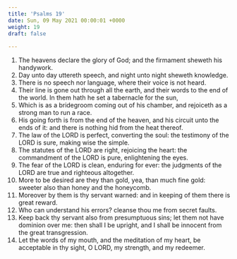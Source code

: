 ```yaml
---
title: 'Psalms 19'
date: Sun, 09 May 2021 00:00:01 +0000
weight: 19
draft: false
  
---
```


1. The heavens declare the glory of God; and the firmament sheweth his handywork.
2. Day unto day uttereth speech, and night unto night sheweth knowledge.
3. There is no speech nor language, where their voice is not heard.
4. Their line is gone out through all the earth, and their words to the end of the world. In them hath he set a tabernacle for the sun,
5. Which is as a bridegroom coming out of his chamber, and rejoiceth as a strong man to run a race.
6. His going forth is from the end of the heaven, and his circuit unto the ends of it: and there is nothing hid from the heat thereof.
7. The law of the LORD is perfect, converting the soul: the testimony of the LORD is sure, making wise the simple.
8. The statutes of the LORD are right, rejoicing the heart: the commandment of the LORD is pure, enlightening the eyes.
9. The fear of the LORD is clean, enduring for ever: the judgments of the LORD are true and righteous altogether.
10. More to be desired are they than gold, yea, than much fine gold: sweeter also than honey and the honeycomb.
11. Moreover by them is thy servant warned: and in keeping of them there is great reward.
12. Who can understand his errors? cleanse thou me from secret faults.
13. Keep back thy servant also from presumptuous sins; let them not have dominion over me: then shall I be upright, and I shall be innocent from the great transgression.
14. Let the words of my mouth, and the meditation of my heart, be acceptable in thy sight, O LORD, my strength, and my redeemer.
